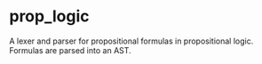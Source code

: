 # prop_logic

A lexer and parser for propositional formulas in propositional logic. Formulas are parsed into an AST.
